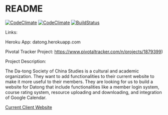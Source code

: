 # README
[![CodeClimate](https://codeclimate.com/github/team-datong/Datong/badges/gpa.svg)](https://codeclimate.com/github/team-datong/Datong)
[![CodeClimate](https://codeclimate.com/github/rails/rails/badges/gpa.svg)](https://codeclimate.com/github/team-datong/Datong)
[![BuildStatus](https://travis-ci.org/team-datong/Datong.svg?branch=master)](https://travis-ci.org/team-datong/Datong)

Links:

Heroku App: datong.herokuapp.com

Pivotal Tracker Project: https://www.pivotaltracker.com/n/projects/1879399)



Project Description:

The Da-tong Society of China Studies is a cultural and academic organization. They want to add functionalities to their current website to make it more useful to their members.
They are looking for us to build a website for Datong that include functionalities like a member login system, course rating system, resource uploading and downloading, and integration of Google Calendar.

[Current Client Website](https://datong.berkeley.edu/)


